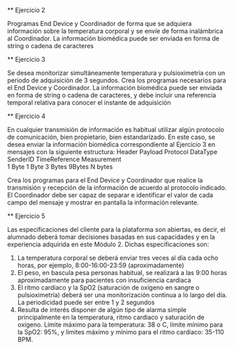 ** Ejercicio 2

Programas End Device y Coordinador de forma que se adquiera información sobre la temperatura corporal y se envíe de forma 
inalámbrica al Coordinador. La información biomédica puede ser enviada en forma de string o cadena de caracteres

** Ejercicio 3

Se desea monitorizar simultáneamente temperatura y pulsioximetría con un periodo de adquisición de 3 segundos.
Crea los programas necesarios para el End Device y Coordinador. La información biomédica puede ser enviada en forma de
string o cadena de caracteres, y debe incluir una referencia temporal relativa para conocer el instante de adquisición

** Ejercicio 4

En cualquier transmisión de información es habitual utilizar algún protocolo de
comunicación, bien propietario, bien estandarizado. En este caso, se desea enviar
la información biomédica correspondiente al Ejercicio 3 en mensajes con la
siguiente estructura:
      Header                    Payload
Protocol  DataType  SenderID  TimeReference   Measurement   
1 Byte    1 Byte    3 Bytes   9Bytes          N bytes

Crea los programas para el End Device y Coordinador que realice la transmisión y
recepción de la información de acuerdo al protocolo indicado. El Coordinador
debe ser capaz de separar e identificar el valor de cada campo del
mensaje y mostrar en pantalla la información relevante.

** Ejercicio 5

Las especificaciones del cliente para la plataforma son abiertas, es decir, el
alumnado deberá tomar decisiones basadas en sus capacidades y en la
experiencia adquirida en este Módulo 2. Dichas especificaciones son:
1) La temperatura corporal se deberá enviar tres veces al día cada ocho horas,
por ejemplo, 8:00-16:00-23:59 (aproximadamente)
2) El peso, en bascula pesa personas habitual, se realizará a las 9:00 horas
aproximadamente para pacientes con insuficiencia cardiaca
3) El ritmo cardiaco y la SpO2 (saturación de oxígeno en sangre o pulsioximetría)
deberá ser una monitorización continua a lo largo del día. La periodicidad
puede ser entre 1 y 2 segundos
4) Resulta de interés disponer de algún tipo de alarma simple principalmente en
la temperatura, ritmo cardiaco y saturación de oxígeno. Límite máximo para la
temperatura: 38 o C, límite mínimo para la SpO2: 95%, y limites máximo y
mínimo para el ritmo cardiaco: 35-110 BPM.
